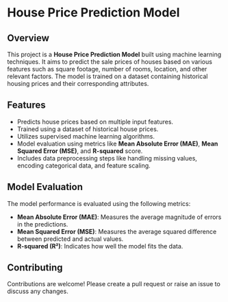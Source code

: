 # House Price Prediction Model

## Overview

This project is a **House Price Prediction Model** built using machine learning techniques. It aims to predict the sale prices of houses based on various features such as square footage, number of rooms, location, and other relevant factors. The model is trained on a dataset containing historical housing prices and their corresponding attributes.

## Features

- Predicts house prices based on multiple input features.
- Trained using a dataset of historical house prices.
- Utilizes supervised machine learning algorithms.
- Model evaluation using metrics like **Mean Absolute Error (MAE)**, **Mean Squared Error (MSE)**, and **R-squared** score.
- Includes data preprocessing steps like handling missing values, encoding categorical data, and feature scaling.

## Model Evaluation

The model performance is evaluated using the following metrics:
- **Mean Absolute Error (MAE)**: Measures the average magnitude of errors in the predictions.
- **Mean Squared Error (MSE)**: Measures the average squared difference between predicted and actual values.
- **R-squared (R²)**: Indicates how well the model fits the data.

## Contributing

Contributions are welcome! Please create a pull request or raise an issue to discuss any changes.
